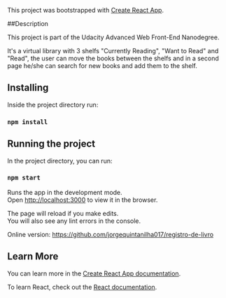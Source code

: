 This project was bootstrapped with [Create React App](https://github.com/jorgequintanilha017/registro-de-livro).

##Description

This project is part of the Udacity Advanced Web Front-End Nanodegree.

It's a virtual library with 3 shelfs "Currently Reading", "Want to Read" and "Read", the user can move the books between the shelfs and in a second page he/she can search for new books and add them to the shelf.

## Installing

Inside the project directory run:

### `npm install`

## Running the project

In the project directory, you can run:

### `npm start`

Runs the app in the development mode.<br>
Open [http://localhost:3000](http://localhost:3000) to view it in the browser.

The page will reload if you make edits.<br>
You will also see any lint errors in the console.

Online version: https://github.com/jorgequintanilha017/registro-de-livro

## Learn More

You can learn more in the [Create React App documentation](https://facebook.github.io/create-react-app/docs/getting-started).

To learn React, check out the [React documentation](https://reactjs.org/).
